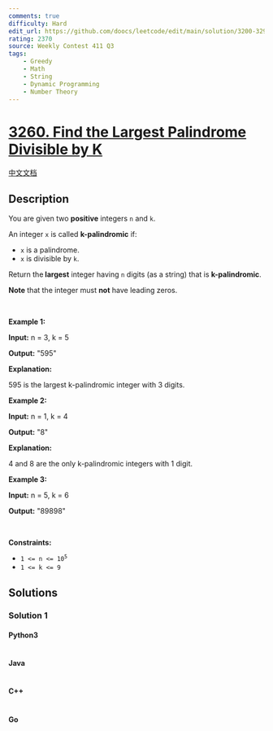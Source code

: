 ```yaml
---
comments: true
difficulty: Hard
edit_url: https://github.com/doocs/leetcode/edit/main/solution/3200-3299/3260.Find%20the%20Largest%20Palindrome%20Divisible%20by%20K/README_EN.md
rating: 2370
source: Weekly Contest 411 Q3
tags:
    - Greedy
    - Math
    - String
    - Dynamic Programming
    - Number Theory
---
```


<!-- problem:start -->

# [3260. Find the Largest Palindrome Divisible by K](https://leetcode.com/problems/find-the-largest-palindrome-divisible-by-k)

[中文文档](/solution/3200-3299/3260.Find%20the%20Largest%20Palindrome%20Divisible%20by%20K/README.md)

## Description

<!-- description:start -->

<p>You are given two <strong>positive</strong> integers <code>n</code> and <code>k</code>.</p>

<p>An integer <code>x</code> is called <strong>k-palindromic</strong> if:</p>

<ul>
	<li><code>x</code> is a <span data-keyword="palindrome-integer">palindrome</span>.</li>
	<li><code>x</code> is divisible by <code>k</code>.</li>
</ul>

<p>Return the<strong> largest</strong> integer having <code>n</code> digits (as a string) that is <strong>k-palindromic</strong>.</p>

<p><strong>Note</strong> that the integer must <strong>not</strong> have leading zeros.</p>

<p>&nbsp;</p>
<p><strong class="example">Example 1:</strong></p>

<div class="example-block">
<p><strong>Input:</strong> <span class="example-io">n = 3, k = 5</span></p>

<p><strong>Output:</strong> <span class="example-io">&quot;595&quot;</span></p>

<p><strong>Explanation:</strong></p>

<p>595 is the largest k-palindromic integer with 3 digits.</p>
</div>

<p><strong class="example">Example 2:</strong></p>

<div class="example-block">
<p><strong>Input:</strong> <span class="example-io">n = 1, k = 4</span></p>

<p><strong>Output:</strong> <span class="example-io">&quot;8&quot;</span></p>

<p><strong>Explanation:</strong></p>

<p>4 and 8 are the only k-palindromic integers with 1 digit.</p>
</div>

<p><strong class="example">Example 3:</strong></p>

<div class="example-block">
<p><strong>Input:</strong> <span class="example-io">n = 5, k = 6</span></p>

<p><strong>Output:</strong> <span class="example-io">&quot;89898&quot;</span></p>
</div>

<p>&nbsp;</p>
<p><strong>Constraints:</strong></p>

<ul>
	<li><code>1 &lt;= n &lt;= 10<sup>5</sup></code></li>
	<li><code>1 &lt;= k &lt;= 9</code></li>
</ul>

<!-- description:end -->

## Solutions

<!-- solution:start -->

### Solution 1

<!-- tabs:start -->

#### Python3

```python

```

#### Java

```java

```

#### C++

```cpp

```

#### Go

```go

```

<!-- tabs:end -->

<!-- solution:end -->

<!-- problem:end -->
